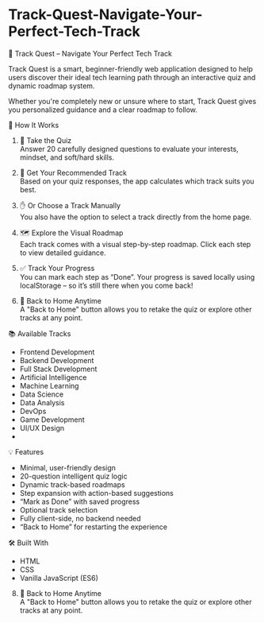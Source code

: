 # Track-Quest-Navigate-Your-Perfect-Tech-Track

🚀 Track Quest – Navigate Your Perfect Tech Track

Track Quest is a smart, beginner-friendly web application designed to help users discover their ideal tech learning path through an interactive quiz and dynamic roadmap system.

Whether you're completely new or unsure where to start, Track Quest gives you personalized guidance and a clear roadmap to follow.

🧩 How It Works

1. 🎯 Take the Quiz  
   Answer 20 carefully designed questions to evaluate your interests, mindset, and soft/hard skills.

2. 🧠 Get Your Recommended Track  
   Based on your quiz responses, the app calculates which track suits you best.

3. ✋ Or Choose a Track Manually  
   You also have the option to select a track directly from the home page.

4. 🗺 Explore the Visual Roadmap  
   Each track comes with a visual step-by-step roadmap. Click each step to view detailed guidance.

5. ✅ Track Your Progress  
   You can mark each step as “Done”. Your progress is saved locally using localStorage – so it’s still there when you come back!

 6. 🔄 Back to Home Anytime  
   A "Back to Home" button allows you to retake the quiz or explore other tracks at any point.


📚 Available Tracks

- Frontend Development  
- Backend Development  
- Full Stack Development  
- Artificial Intelligence  
- Machine Learning  
- Data Science  
- Data Analysis  
- DevOps  
- Game Development  
- UI/UX Design
- 

💡 Features

- Minimal, user-friendly design  
- 20-question intelligent quiz logic  
- Dynamic track-based roadmaps  
- Step expansion with action-based suggestions  
- “Mark as Done” with saved progress  
- Optional track selection  
- Fully client-side, no backend needed  
- “Back to Home” for restarting the experience

🛠 Built With

- HTML  
- CSS  
- Vanilla JavaScript (ES6)
















8. 🔄 Back to Home Anytime  
   A "Back to Home" button allows you to retake the quiz or explore other tracks at any point.
